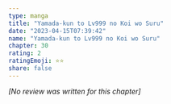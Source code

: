 ```yaml
---
type: manga
title: "Yamada-kun to Lv999 no Koi wo Suru"
date: "2023-04-15T07:39:42"
name: "Yamada-kun to Lv999 no Koi wo Suru"
chapter: 30
rating: 2
ratingEmoji: ⭐️⭐️
share: false
---
```


_[No review was written for this chapter]_
